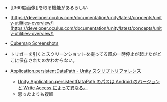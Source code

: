 
- [[360度画像]]を取る機能があるらしい
- [https://developer.oculus.com/documentation/unity/latest/concepts/unity-utilities-overview/](https://developer.oculus.com/documentation/unity/latest/concepts/unity-utilities-overview/)

- [Cubemap Screenshots](https://developer.oculus.com/documentation/unity/latest/concepts/unity-cubemap/)
- トリガーを引くとスクリーンショットを撮ってる風の一時停止が起きたがどこに保存されたのかわからない。

- [Application.persistentDataPath - Unity スクリプトリファレンス](https://docs.unity3d.com/ja/current/ScriptReference/Application-persistentDataPath.html)
    - [Unity Application.persistentDataPath のパスは Android のバージョンと Write Access によって異なる。](https://qiita.com/moscowmule2240/items/752cfdacbd8854dcb6aa)
    - 思ったよりも複雑

